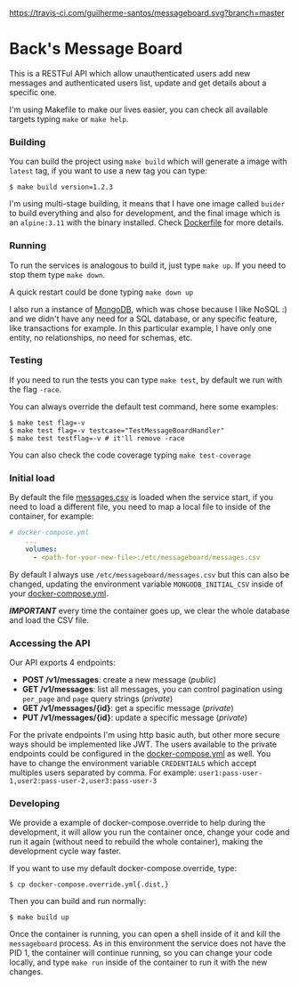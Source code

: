 https://travis-ci.com/guilherme-santos/messageboard.svg?branch=master

# Back's Message Board

This is a RESTFul API which allow unauthenticated users add new messages and authenticated users list, update and get details about a specific one.

I'm using Makefile to make our lives easier, you can check all available targets typing `make` or `make help`.

### Building

You can build the project using `make build` which will generate a image with `latest` tag, if you want to use a new tag you can type:

```shell
$ make build version=1.2.3
```

I'm using multi-stage building, it means that I have one image called `buider` to build everything and also for development, and the final image which is an `alpine:3.11` with the binary installed. Check [Dockerfile](./Dockerfile) for more details.

### Running

To run the services is analogous to build it, just type `make up`. If you need to stop them type `make down`.

A quick restart could be done typing `make down up`

I also run a instance of [MongoDB](https://www.mongodb.com/), which was chose because I like NoSQL :) and we didn't have any need for a SQL database, or any specific feature, like transactions for example. In this particular example, I have only one entity, no relationships, no need for schemas, etc.

### Testing

If you need to run the tests you can type `make test`, by default we run with the flag `-race`.

You can always override the default test command, here some examples:

```shell
$ make test flag=-v
$ make test flag=-v testcase="TestMessageBoardHandler"
$ make test testflag=-v # it'll remove -race
```

You can also check the code coverage typing `make test-coverage`

### Initial load

By default the file [messages.csv](./messages.csv) is loaded when the service start, if you need to load a different file, you need to map a local file to inside of the container, for example:

```yaml
# docker-compose.yml
    ...
    volumes:
      - <path-for-your-new-file>:/etc/messageboard/messages.csv
```

By default I always use `/etc/messageboard/messages.csv` but this can also be changed, updating the environment variable `MONGODB_INITIAL_CSV` inside of your [docker-compose.yml](./docker-compose.yml).

***IMPORTANT*** every time the container goes up, we clear the whole database and load the CSV file.

### Accessing the API

Our API exports 4 endpoints:

- **POST /v1/messages**: create a new message (*public*)
- **GET /v1/messages**: list all messages, you can control pagination using `per_page` and `page` query strings (*private*)
- **GET /v1/messages/{id}**: get a specific message (*private*)
- **PUT /v1/messages/{id}**: update a specific message (*private*)

For the private endpoints I'm using http basic auth, but other more secure ways should be implemented like JWT. The users available to the private endpoints could be configured in the [docker-compose.yml](./docker-compose.yml) as well. You have to change the environment variable `CREDENTIALS` which accept multiples users separated by comma. For example: `user1:pass-user-1,user2:pass-user-2,user3:pass-user-3`

### Developing

We provide a example of docker-compose.override to help during the development, it will allow you run the container once, change your code and run it again (without need to rebuild the whole container), making the development cycle way faster.

If you want to use my default docker-compose.override, type:

```shell
$ cp docker-compose.override.yml{.dist,}
```

Then you can build and run normally:

```shell
$ make build up
```

Once the container is running, you can open a shell inside of it and kill the `messageboard` process. As in this environment the service does not have the PID 1, the container will continue running, so you can change your code locally, and type `make run` inside of the container to run it with the new changes.
